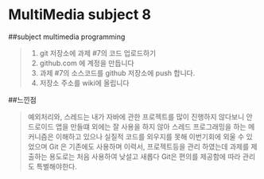# MultiMedia subject 8
##subject multimedia programming
> 1. git 저장소에 과제 #7의 코드 업로드하기
> 2. github.com 에 계정을 만듭니다
> 3. 과제 #7의 소스코드를 github 저장소에 push 합니다.
> 4. 저장소 주소를 wiki에 올립니다

##느낀점
> 예외처리와, 스레드는 내가 자바에 관한 프로젝트를 많이 진행하지 않다보니
> 안드로이드 앱을 만들떄 외에는 잘 사용을 하지 않아 스레드 프로그래밍을 
> 하는 메커니즘은 이해하고 있으나 실질적 코드를 외우지를 못해 이번기회에 외울 수 있었으며
> Git 은 기존에도 사용하며 이력서, 프로젝트등을 관리 하였는데 과제를 제출하는 용도로는 처음
> 사용하여 낮설고 새롭다 Git은 편의를 제공함에 따라 관리도 특별해야한다.
